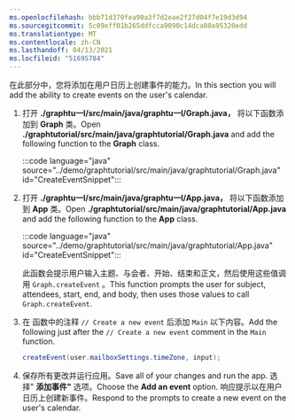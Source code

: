 ```yaml
---
ms.openlocfilehash: bbb71d370fea90a3f7d2eae2f27d04f7e19d3d94
ms.sourcegitcommit: 5c09eff01b265ddfcca9090c14dca80a95320edd
ms.translationtype: MT
ms.contentlocale: zh-CN
ms.lasthandoff: 04/13/2021
ms.locfileid: "51695784"
---
```

<!-- markdownlint-disable MD002 MD041 -->

<span data-ttu-id="fab61-101">在此部分中，您将添加在用户日历上创建事件的能力。</span><span class="sxs-lookup"><span data-stu-id="fab61-101">In this section you will add the ability to create events on the user's calendar.</span></span>

1. <span data-ttu-id="fab61-102">打开 **./graphtu一l/src/main/java/graphtu一l/Graph.java，** 将以下函数添加到 **Graph** 类。</span><span class="sxs-lookup"><span data-stu-id="fab61-102">Open **./graphtutorial/src/main/java/graphtutorial/Graph.java** and add the following function to the **Graph** class.</span></span>

    :::code language="java" source="../demo/graphtutorial/src/main/java/graphtutorial/Graph.java" id="CreateEventSnippet":::

1. <span data-ttu-id="fab61-103">打开 **./graphtu一l/src/main/java/graphtu一l/App.java，** 将以下函数添加到 **App** 类。</span><span class="sxs-lookup"><span data-stu-id="fab61-103">Open **./graphtutorial/src/main/java/graphtutorial/App.java** and add the following function to the **App** class.</span></span>

    :::code language="java" source="../demo/graphtutorial/src/main/java/graphtutorial/App.java" id="CreateEventSnippet":::

    <span data-ttu-id="fab61-104">此函数会提示用户输入主题、与会者、开始、结束和正文，然后使用这些值调用 `Graph.createEvent` 。</span><span class="sxs-lookup"><span data-stu-id="fab61-104">This function prompts the user for subject, attendees, start, end, and body, then uses those values to call `Graph.createEvent`.</span></span>

1. <span data-ttu-id="fab61-105">在 函数中的注释 `// Create a new event` 后添加 `Main` 以下内容。</span><span class="sxs-lookup"><span data-stu-id="fab61-105">Add the following just after the `// Create a new event` comment in the `Main` function.</span></span>

    ```java
    createEvent(user.mailboxSettings.timeZone, input);
    ```

1. <span data-ttu-id="fab61-106">保存所有更改并运行应用。</span><span class="sxs-lookup"><span data-stu-id="fab61-106">Save all of your changes and run the app.</span></span> <span data-ttu-id="fab61-107">选择" **添加事件"** 选项。</span><span class="sxs-lookup"><span data-stu-id="fab61-107">Choose the **Add an event** option.</span></span> <span data-ttu-id="fab61-108">响应提示以在用户日历上创建新事件。</span><span class="sxs-lookup"><span data-stu-id="fab61-108">Respond to the prompts to create a new event on the user's calendar.</span></span>

